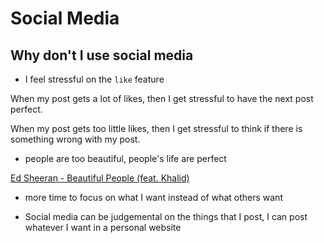 # Social Media

## Why don't I use social media

- I feel stressful on the `like` feature

When my post gets a lot of likes, then I get stressful to have the next post perfect.

When my post gets too little likes, then I get stressful to think if there is something wrong with my post.

- people are too beautiful, people's life are perfect

[Ed Sheeran - Beautiful People (feat. Khalid)](https://www.youtube.com/watch?v=mj0XInqZMHY&ab_channel=EdSheeran)

- more time to focus on what I want instead of what others want

- Social media can be judgemental on the things that I post, I can post whatever I want in a personal website
